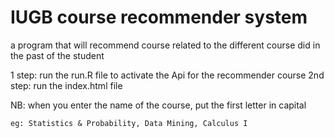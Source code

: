 # IUGB course recommender system
 a program that will recommend course related to the different course did in the past of the student

1 step: run the run.R file to activate the Api for the recommender course
2nd step: run the index.html file 

NB: when you enter the name of the course, put the first letter in capital

    eg: Statistics & Probability, Data Mining, Calculus I
